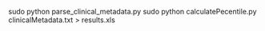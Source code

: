 sudo python parse_clinical_metadata.py
sudo python calculatePecentile.py clinicalMetadata.txt > results.xls
